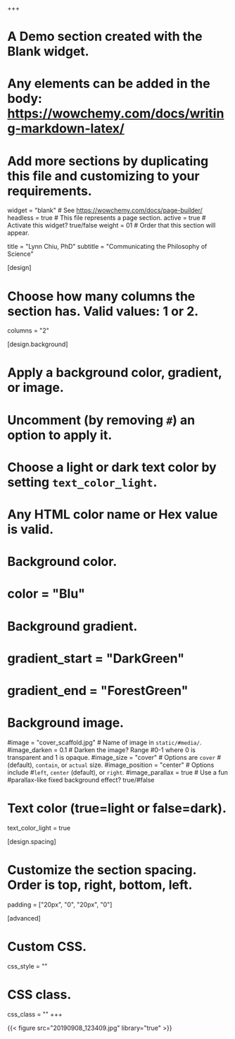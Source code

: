 +++
# A Demo section created with the Blank widget.
# Any elements can be added in the body: https://wowchemy.com/docs/writing-markdown-latex/
# Add more sections by duplicating this file and customizing to your requirements.

widget = "blank"  # See https://wowchemy.com/docs/page-builder/
headless = true  # This file represents a page section.
active = true  # Activate this widget? true/false
weight = 01  # Order that this section will appear.

title = "Lynn Chiu, PhD"
subtitle = "Communicating the Philosophy of Science"

[design]
  # Choose how many columns the section has. Valid values: 1 or 2.
  columns = "2"

[design.background]
  # Apply a background color, gradient, or image.
  #   Uncomment (by removing `#`) an option to apply it.
  #   Choose a light or dark text color by setting `text_color_light`.
  #   Any HTML color name or Hex value is valid.

  # Background color.
 # color = "Blu"

  # Background gradient.
 # gradient_start = "DarkGreen"
 # gradient_end = "ForestGreen"

  # Background image.
  #image = "cover_scaffold.jpg"  # Name of image in `static/#media/`.
  #image_darken = 0.1  # Darken the image? Range #0-1 where 0 is transparent and 1 is opaque.
  #image_size = "cover"  #  Options are `cover` #(default), `contain`, or `actual` size.
  #image_position = "center"  # Options include #`left`, `center` (default), or `right`.
  #image_parallax = true  # Use a fun #parallax-like fixed background effect? true/#false
#
  # Text color (true=light or false=dark).
  text_color_light = true

[design.spacing]
  # Customize the section spacing. Order is top, right, bottom, left.
  padding = ["20px", "0", "20px", "0"]

[advanced]
 # Custom CSS.
 css_style = ""

 # CSS class.
 css_class = ""
+++

{{< figure src="20190908_123409.jpg" library="true" >}}